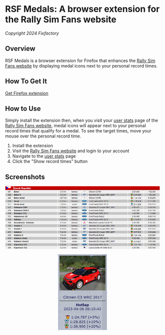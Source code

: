 # RSF Medals: A browser extension for the Rally Sim Fans website
*Copyright 2024 Fixfactory*


## Overview

RSF Medals is a browser extension for Firefox that enhances the [Rally Sim Fans website](https://rallysimfans.hu/) by displaying medal icons next to your personal record times.

## How To Get It

[Get Firefox extension](https://addons.mozilla.org/en-US/firefox/addon/rsf-medals/)


## How to Use

Simply install the extension then, when you visit your [user stats](https://rallysimfans.hu/rbr/usersstats.php) page of the [Rally Sim Fans website](https://rallysimfans.hu/), medal icons will appear next to your personal record times that qualify for a medal. To see the target times, move your mouse over the personal record time.

1. Install the extension
2. Visit the [Rally Sim Fans website](https://rallysimfans.hu/) and login to your account
3. Navigate to the [user stats](https://rallysimfans.hu/rbr/usersstats.php) page
4. Click the "Show record times" button


## Screenshots

<p align="center">
  <img src="screenshots/screenshot-01.png" />
</p>

<p align="center">
  <img src="screenshots/screenshot-02.png" />
</p>